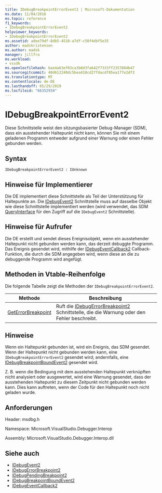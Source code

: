 ```yaml
---
title: IDebugBreakpointErrorEvent2 | Microsoft-Dokumentation
ms.date: 11/04/2016
ms.topic: reference
f1_keywords:
- IDebugBreakpointErrorEvent2
helpviewer_keywords:
- IDebugBreakpointErrorEvent2
ms.assetid: adee79df-8db5-4510-a7df-c50f4dbf5e35
author: madskristensen
ms.author: madsk
manager: jillfra
ms.workload:
- vssdk
ms.openlocfilehash: bae4a63ef03ca3b8d3fa642f7333ff2357084b47
ms.sourcegitcommit: 40d612240dc5bea418cd27fdacdf85ea177e2df3
ms.translationtype: MT
ms.contentlocale: de-DE
ms.lasthandoff: 05/29/2019
ms.locfileid: "66352934"
---
```

# <a name="idebugbreakpointerrorevent2"></a>IDebugBreakpointErrorEvent2
Diese Schnittstelle weist den sitzungsbasierter Debug-Manager (SDM), dass ein ausstehender Haltepunkt nicht kann, können Sie mit einem geladenen Programm entweder aufgrund einer Warnung oder einen Fehler gebunden werden.

## <a name="syntax"></a>Syntax

```
IDebugBreakpointErrorEvent2 : IUnknown
```

## <a name="notes-for-implementers"></a>Hinweise für Implementierer
 Die DE implementiert diese Schnittstelle als Teil der Unterstützung für Haltepunkte an. Die [IDebugEvent2](../../../extensibility/debugger/reference/idebugevent2.md) Schnittstelle muss auf dasselbe Objekt wie diese Schnittstelle implementiert werden (wird verwendet, das SDM [QueryInterface](/cpp/atl/queryinterface) für den Zugriff auf die `IDebugEvent2` Schnittstelle).

## <a name="notes-for-callers"></a>Hinweise für Aufrufer
 Die DE erstellt und sendet dieses Ereignisobjekt, wenn ein ausstehender Haltepunkt nicht gebunden werden kann, das derzeit debuggte Programm. Das Ereignis gesendet wird, mithilfe der [IDebugEventCallback2](../../../extensibility/debugger/reference/idebugeventcallback2.md) Callback-Funktion, die durch die SDM angegeben wird, wenn diese an die zu debuggende Programm wird angefügt.

## <a name="methods-in-vtable-order"></a>Methoden in Vtable-Reihenfolge
 Die folgende Tabelle zeigt die Methoden der `IDebugBreakpointErrorEvent2`.

|Methode|Beschreibung|
|------------|-----------------|
|[GetErrorBreakpoint](../../../extensibility/debugger/reference/idebugbreakpointerrorevent2-geterrorbreakpoint.md)|Ruft die [IDebugErrorBreakpoint2](../../../extensibility/debugger/reference/idebugerrorbreakpoint2.md) Schnittstelle, die die Warnung oder den Fehler beschreibt.|

## <a name="remarks"></a>Hinweise
 Wenn ein Haltepunkt gebunden ist, wird ein Ereignis, das SDM gesendet. Wenn der Haltepunkt nicht gebunden werden kann, eine `IDebugBreakpointErrorEvent2` gesendet wird; andernfalls, eine [IDebugBreakpointBoundEvent2](../../../extensibility/debugger/reference/idebugbreakpointboundevent2.md) gesendet wird.

 Z. B. wenn die Bedingung mit dem ausstehenden Haltepunkt verknüpften nicht analysiert oder ausgewertet, wird eine Warnung gesendet, dass der ausstehenden Haltepunkt zu diesem Zeitpunkt nicht gebunden werden kann. Dies kann auftreten, wenn der Code für den Haltepunkt noch nicht geladen wurde.

## <a name="requirements"></a>Anforderungen
 Header: msdbg.h

 Namespace: Microsoft.VisualStudio.Debugger.Interop

 Assembly: Microsoft.VisualStudio.Debugger.Interop.dll

## <a name="see-also"></a>Siehe auch
- [IDebugEvent2](../../../extensibility/debugger/reference/idebugevent2.md)
- [IDebugErrorBreakpoint2](../../../extensibility/debugger/reference/idebugerrorbreakpoint2.md)
- [IDebugPendingBreakpoint2](../../../extensibility/debugger/reference/idebugpendingbreakpoint2.md)
- [IDebugBreakpointBoundEvent2](../../../extensibility/debugger/reference/idebugbreakpointboundevent2.md)
- [IDebugEventCallback2](../../../extensibility/debugger/reference/idebugeventcallback2.md)